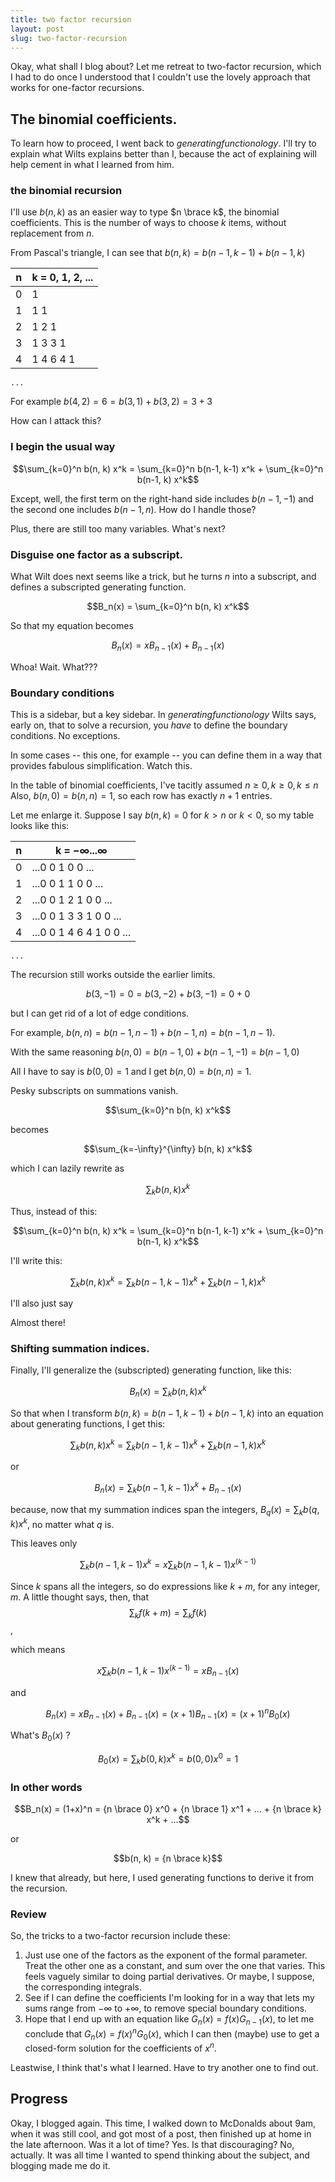 ```yaml
---
title: two factor recursion
layout: post
slug: two-factor-recursion
---
```

Okay, what shall I blog about? Let me retreat to two-factor recursion,
which I had to do once I understood that I couldn't use the lovely approach
that works for one-factor recursions.

## The binomial coefficients.
To learn how to proceed, I went back to *generatingfunctionology*.
I'll try to explain what Wilts explains better than I,
because the act of explaining will help cement in what I learned from him.

### the binomial recursion
I'll use $b(n, k)$ as an easier way to type $n \brace k$, the binomial coefficients.
This is the number of ways to choose $k$ items, without replacement from $n$.

From Pascal's triangle, I can see that $b(n, k) = b(n-1, k-1) + b(n-1, k)$

 |n| k = 0, 1, 2, ... |
 |--|------------|
 | 0 |  1 |
 | 1 |  1 1 |
 | 2 |  1 2 1 |
 | 3 |  1 3 3 1 |
 | 4 |  1 4 6 4 1 |
    ...

For example $b(4, 2) = 6 = b(3,1) + b(3,2) = 3 + 3$

How can I attack this?

### I begin the usual way

$$\sum_{k=0}^n b(n, k) x^k = \sum_{k=0}^n b(n-1, k-1) x^k + \sum_{k=0}^n b(n-1, k) x^k$$

Except, well, the first term on the right-hand side includes $b(n-1, -1)$ and the second one includes $b(n-1, n)$. How do I handle those?

Plus, there are still too many variables. What's next?

### Disguise one factor as a subscript.
What Wilt does next seems like a trick, but he turns $n$ into a subscript,
and defines a subscripted generating function.

$$B_n(x) = \sum_{k=0}^n b(n, k) x^k$$

So that my equation becomes

$$B_n(x) = x B_{n-1}(x) + B_{n-1}(x)$$

Whoa! Wait. What???

### Boundary conditions

This is a sidebar, but a key sidebar. In *generatingfunctionology* Wilts says, early on, 
that to solve a recursion, you *have* to define the boundary conditions. No exceptions.

In some cases -- this one, for example -- you can define them
in a way that provides fabulous simplification.
Watch this.

In the table of binomial coefficients, I've tacitly assumed $n \geq 0, k \geq 0, k \leq n$
Also, $b(n, 0) = b(n, n) = 1$, so each row has exactly $n+1$ entries.

Let me enlarge it.  Suppose I say $b(n, k) = 0$ for $k>n$ or $k<0$, so my table looks like this:

 |n| k = $-\infty ... \infty$ |
 |--|------------|
 | 0 | ...0 0 1 0 0 ...|
 | 1 | ...0 0 1 1 0 0 ...|
 | 2 | ...0 0 1 2 1 0 0 ... |
 | 3 | ...0 0 1 3 3 1 0 0 ... |
 | 4 | ...0 0 1 4 6 4 1 0 0 ... |
    ...

The recursion still works outside the earlier limits.

$$b(3, -1) = 0 = b(3, -2) + b(3, -1) = 0 + 0$$

but I can get rid of a lot of edge conditions.

For example, $b(n, n) = b(n-1, n-1) + b(n-1, n) = b(n-1, n-1)$.

With the same reasoning $b(n,0) = b(n-1, 0) + b(n-1, -1) = b(n-1, 0)$

All I have to say is $b(0, 0) = 1$ and I get $b(n, 0) = b(n, n) = 1$.

Pesky subscripts on summations vanish.

$$\sum_{k=0}^n b(n, k) x^k$$

becomes

$$\sum_{k=-\infty}^{\infty} b(n, k) x^k$$

which I can lazily rewrite as

$$\sum_k b(n,k) x^k$$

Thus, instead of this:

$$\sum_{k=0}^n b(n, k) x^k = \sum_{k=0}^n b(n-1, k-1) x^k + \sum_{k=0}^n b(n-1, k) x^k$$

I'll write this:

$$\sum_k b(n, k) x^k = \sum_k b(n-1, k-1) x^k + \sum_k b(n-1, k) x^k$$

I'll also just say

Almost there!

### Shifting summation indices.
Finally, I'll generalize the (subscripted) generating function, like this:

$$B_n(x) = \sum_k b(n, k) x^k$$

So that when I transform $b(n, k) = b(n-1, k-1) + b(n-1, k)$ into an equation about generating functions, I get this: 

$$\sum_k b(n, k) x^k = \sum_k b(n-1, k-1) x^k + \sum_k b(n-1, k) x^k$$

or

$$B_n(x) = \sum_k b(n-1, k-1) x^k + B_{n-1}(x)$$

because, now that my summation indices span the integers, $B_q(x) = \sum_k b(q, k) x^k$, no matter what $q$ is.

This leaves only 

$$\sum_k b(n-1, k-1) x^k = x\sum_k b(n-1, k-1) x^(k-1)$$

Since $k$ spans all the integers, so do expressions like $k+m$, for any integer, $m$.
A little thought says, then, that
$$\sum_k f(k+m) = \sum_k f(k)$$,

which means

$$x\sum_k b(n-1, k-1) x^(k-1) = xB_{n-1}(x)$$

and

$$B_n(x) = xB_{n-1}(x) + B_{n-1}(x) = (x+1)B_{n-1}(x) = (x+1)^nB_0(x)$$

What's $B_0(x)$ ?

$$B_0(x) = \sum_k b(0,k) x^k = b(0,0) x^0 = 1$$

### In other words

$$B_n(x) = (1+x)^n = {n \brace 0} x^0 + {n \brace 1} x^1 + ... + {n \brace k} x^k + ...$$

or 

$$b(n, k) = {n \brace k}$$

I knew that already, but here, I used generating functions to derive it from the recursion.

### Review
So, the tricks to a two-factor recursion include these:

1) Just use one of the factors as the exponent of the formal parameter. Treat the other one as a constant, and sum over the one that varies. This feels vaguely similar to doing partial derivatives. Or maybe, I suppose, the corresponding integrals.
1) See if I can define the coefficients I'm looking for in a way that lets my sums
range from $-\infty$ to $+\infty$, to remove special boundary conditions.
1) Hope that I end up with an equation like $G_n(x) = f(x) G_{n-1}(x)$, to let me conclude that $G_n(x) = f(x)^n G_0(x)$, which I can then (maybe) use to get a closed-form solution for the coefficients of $x^n$.

Leastwise, I think that's what I learned. Have to try another one to find out.

## Progress

Okay, I blogged again. This time, I walked down to McDonalds about 9am, when it was still cool, and got most of a post, then finished up at home in the late afternoon.
Was it a lot of time? Yes. Is that discouraging? No, actually. It was all time I wanted to spend thinking about the subject, and blogging made me do it.
